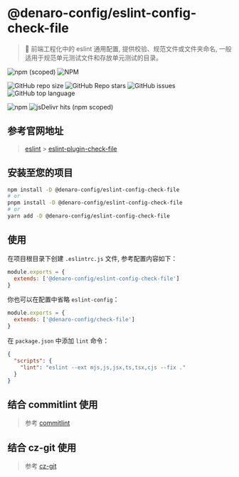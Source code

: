 # @denaro-config/eslint-config-check-file

> :tada: 前端工程化中的 eslint 通用配置, 提供校验、规范文件或文件夹命名, 一般适用于规范单元测试文件和存放单元测试的目录。

![npm (scoped)](https://img.shields.io/npm/v/%40denaro-config/eslint-config-check-file)
![NPM](https://img.shields.io/npm/l/%40denaro-config%2Feslint-config-check-file)

![GitHub repo size](https://img.shields.io/github/repo-size/denaro-org/frontend-engineering-config)
![GitHub Repo stars](https://img.shields.io/github/stars/denaro-org/frontend-engineering-config)
![GitHub issues](https://img.shields.io/github/issues/denaro-org/frontend-engineering-config)
![GitHub top language](https://img.shields.io/github/languages/top/denaro-org/frontend-engineering-config)

![npm](https://img.shields.io/npm/dw/%40denaro-config/eslint-config-check-file)
![jsDelivr hits (npm scoped)](https://img.shields.io/jsdelivr/npm/hd/%40denaro-config%2Feslint-config-check-file)

## 参考官网地址

> [eslint](https://eslint.org/) > [eslint-plugin-check-file](https://github.com/DukeLuo/eslint-plugin-check-file)

## 安装至您的项目

```bash
npm install -D @denaro-config/eslint-config-check-file
# or
pnpm install -D @denaro-config/eslint-config-check-file
# or
yarn add -D @denaro-config/eslint-config-check-file
```

## 使用

在项目根目录下创建 `.eslintrc.js` 文件, 参考配置内容如下：

```js
module.exports = {
  extends: ['@denaro-config/eslint-config-check-file']
}
```

你也可以在配置中省略 `eslint-config`：

```js
module.exports = {
  extends: ['@denaro-config/check-file']
}
```

在 `package.json` 中添加 `lint` 命令：

```json
{
  "scripts": {
    "lint": "eslint --ext mjs,js,jsx,ts,tsx,cjs --fix ."
  }
}
```

## 结合 commitlint 使用

> 参考 [commitlint](../commitlint/README.md)

## 结合 cz-git 使用

> 参考 [cz-git](../cz-git/README.md)
